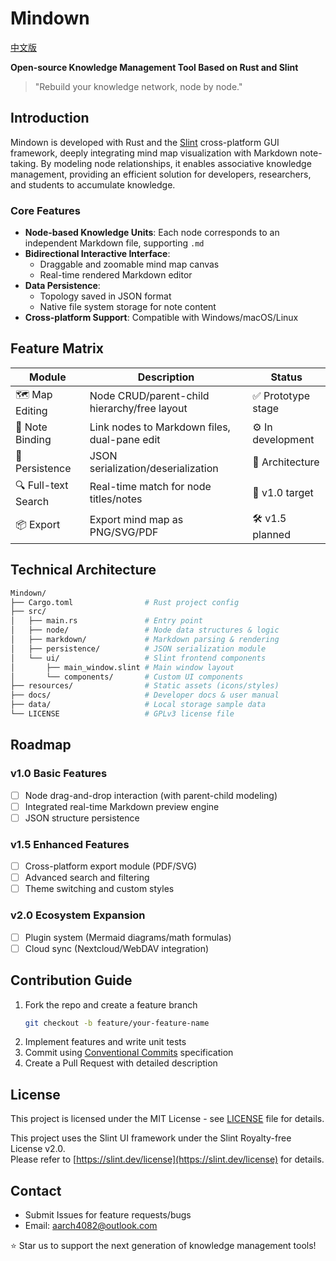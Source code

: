 # Mindown

[中文版](https://github.com/zyi-ops/Mindown/blob/main/README.md)

**Open-source Knowledge Management Tool Based on Rust and Slint**

> "Rebuild your knowledge network, node by node."

## Introduction
Mindown is developed with Rust and the [Slint](https://slint.dev/) cross-platform GUI framework, deeply integrating mind map visualization with Markdown note-taking. By modeling node relationships, it enables associative knowledge management, providing an efficient solution for developers, researchers, and students to accumulate knowledge.

### Core Features
- **Node-based Knowledge Units**: Each node corresponds to an independent Markdown file, supporting `.md`
- **Bidirectional Interactive Interface**:
    - Draggable and zoomable mind map canvas
    - Real-time rendered Markdown editor
- **Data Persistence**:
    - Topology saved in JSON format
    - Native file system storage for note content
- **Cross-platform Support**: Compatible with Windows/macOS/Linux

## Feature Matrix
| Module         | Description                                 | Status             |
| -------------- | ------------------------------------------- | ------------------ |
| 🗺️ Map Editing  | Node CRUD/parent-child hierarchy/free layout| ✅ Prototype stage  |
| 📝 Note Binding | Link nodes to Markdown files, dual-pane edit| ⚙️ In development   |
| 💾 Persistence  | JSON serialization/deserialization          | 🚧 Architecture     |
| 🔍 Full-text Search | Real-time match for node titles/notes   | 📌 v1.0 target      |
| 📦 Export      | Export mind map as PNG/SVG/PDF               | 🛠️ v1.5 planned     |

## Technical Architecture
```bash
Mindown/
├── Cargo.toml                # Rust project config
├── src/
│   ├── main.rs               # Entry point
│   ├── node/                 # Node data structures & logic
│   ├── markdown/             # Markdown parsing & rendering
│   ├── persistence/          # JSON serialization module
│   └── ui/                   # Slint frontend components
│       ├── main_window.slint # Main window layout
│       └── components/       # Custom UI components
├── resources/                # Static assets (icons/styles)
├── docs/                     # Developer docs & user manual
├── data/                     # Local storage sample data
└── LICENSE                   # GPLv3 license file
```

## Roadmap
### v1.0 Basic Features
- [ ] Node drag-and-drop interaction (with parent-child modeling)
- [ ] Integrated real-time Markdown preview engine
- [ ] JSON structure persistence

### v1.5 Enhanced Features
- [ ] Cross-platform export module (PDF/SVG)
- [ ] Advanced search and filtering
- [ ] Theme switching and custom styles

### v2.0 Ecosystem Expansion
- [ ] Plugin system (Mermaid diagrams/math formulas)
- [ ] Cloud sync (Nextcloud/WebDAV integration)

## Contribution Guide
1. Fork the repo and create a feature branch
     ```bash
     git checkout -b feature/your-feature-name
     ```
2. Implement features and write unit tests
3. Commit using [Conventional Commits](https://www.conventionalcommits.org/) specification
4. Create a Pull Request with detailed description

## License
This project is licensed under the MIT License - see [LICENSE](LICENSE) file for details.

This project uses the Slint UI framework under the Slint Royalty-free License v2.0.  
Please refer to [https://slint.dev/license](https://slint.dev/license) for details.

## Contact
- Submit Issues for feature requests/bugs
- Email: aarch4082@outlook.com

⭐ Star us to support the next generation of knowledge management tools!
